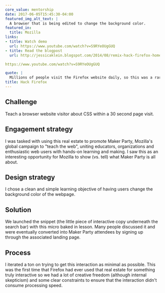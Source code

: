 ```yaml
---
core_value: mentorship
date: 2017-06-05T15:45:30-04:00
featured_img_alt_text: |
  A browser that is being edited to change the background color.
featured_in:
  title: Mozilla
links:
- title: Watch demo
  url: https://www.youtube.com/watch?v=S9RYeOUgGUQ
- title: Read the blogpost
  url: http://jessicaklein.blogspot.com/2014/08/remix-hack-firefox-home-page-no-really.html

https://www.youtube.com/watch?v=S9RYeOUgGUQ

quote: |
  Millions of people visit the Firefox website daily, so this was a rare opportunity to teach about coding within that context. It was surprisingly challenging because I had to balance having a learning objective of teaching CSS with the fact that I couldn't get too technical on such a widely accessed page.
title: Hack Firefox
---
```


## Challenge

Teach a browser website visitor about CSS within a 30 second page visit.

## Engagement strategy

I was tasked with using this real estate to promote Maker Party, Mozilla's global campaign to "teach the web", uniting educators, organizations and enthusiastic web users with hands-on learning and making. I saw this as an interesting opportunity for Mozilla to show (vs. tell) what Maker Party is all about.


## Design strategy

I chose a clean and simple learning objective of having users change the background color of the webpage.

## Solution

We launched the snippet (the little piece of interactive copy underneath the search bar) with this micro baked in lesson. Many people discussed it and were eventually converted into Maker Party attendees by signing up through the associated landing page.

## Process

I iterated a ton on trying to get this interaction as minimal as possible. This was the first time that Firefox had ever used that real estate for something truly interactive so we had a lot of creative freedom (although internal skepticism) and some clear constraints to ensure that the interaction didn't consume processing speed.

